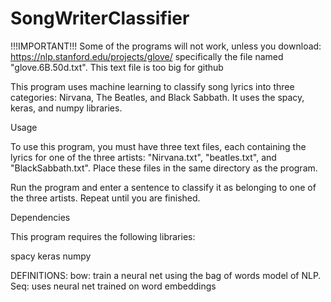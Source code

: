 # SongWriterClassifier

!!!IMPORTANT!!! 
Some of the programs will not work, unless you download: https://nlp.stanford.edu/projects/glove/ specifically the file named "glove.6B.50d.txt". This text file is too big for github

This program uses machine learning to classify song lyrics into three categories: Nirvana, The Beatles, and Black Sabbath. It uses the spacy, keras, and numpy libraries.

Usage

To use this program, you must have three text files, each containing the lyrics for one of the three artists: "Nirvana.txt", "beatles.txt", and "BlackSabbath.txt". Place these files in the same directory as the program.

Run the program and enter a sentence to classify it as belonging to one of the three artists. Repeat until you are finished.

Dependencies

This program requires the following libraries:

spacy
keras
numpy


DEFINITIONS:
bow: train a neural net using the bag of words model of NLP.
Seq: uses neural net trained on word embeddings
